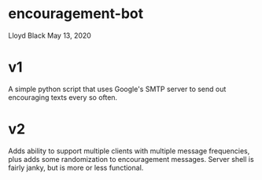 # encouragement-bot
Lloyd Black
May 13, 2020

# v1
A simple python script that uses Google's SMTP server to send out encouraging texts every so often.

# v2
Adds ability to support multiple clients with multiple message frequencies, plus adds some randomization to encouragement messages.
Server shell is fairly janky, but is more or less functional.